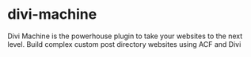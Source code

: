 # divi-machine
Divi Machine is the powerhouse plugin to take your websites to the next level. Build complex custom post directory websites using ACF and Divi
